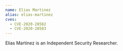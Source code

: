 ```yaml
---
name: Elias Martinez
alias: elias-martinez
cves:
  - CVE-2020-28582
  - CVE-2020-28583
---
```

Elias Martinez is an Independent Security Researcher.